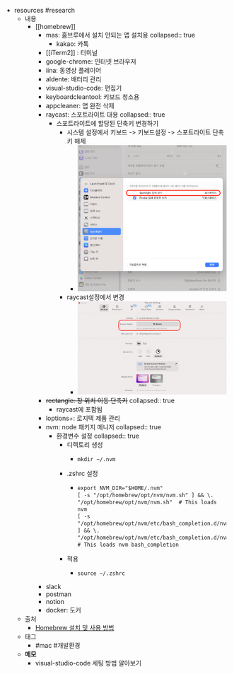 - resources #research
	- 내용
		- [[homebrew]]
			- mas: 홈브루에서 설치 안되는 앱 설치용
			  collapsed:: true
				- kakao: 카톡
			- [[iTerm2]] : 터미널
			- google-chrome: 인터넷 브라우저
			- iina: 동영상 플레이어
			- aldente: 배터리 관리
			- visual-studio-code: 편집기
			- keyboardcleantool: 키보드 청소용
			- appcleaner: 앱 완전 삭제
			- raycast: 스포트라이트 대용
			  collapsed:: true
				- 스포트라이트에 할당된 단축키 변경하기
					- 시스템 설정에서 키보드 -> 키보드설정 -> 스포트라이트 단축키 해제
						- ![image.png](../assets/image_1713943450556_0.png)
					- raycast설정에서 변경
						- ![image.png](../assets/image_1713943530352_0.png)
			- ~~rectangle: 창 위치 이동 단축키~~
			  collapsed:: true
				- raycast에 포함됨
			- loptions+: 로지텍 제품 관리
			- nvm: node 패키지 메니저
			  collapsed:: true
				- 환경변수 설정
				  collapsed:: true
					- 디렉토리 생성
						- ```shell
						  mkdir ~/.nvm
						  ```
					- .zshrc 설정
						- ```shell
						  export NVM_DIR="$HOME/.nvm"
						  [ -s "/opt/homebrew/opt/nvm/nvm.sh" ] && \. "/opt/homebrew/opt/nvm/nvm.sh"  # This loads nvm
						  [ -s "/opt/homebrew/opt/nvm/etc/bash_completion.d/nvm" ] && \. "/opt/homebrew/opt/nvm/etc/bash_completion.d/nvm"  # This loads nvm bash_completion
						  ```
					- 적용
						- ```shell
						  source ~/.zshrc
						  ```
			- slack
			- postman
			- notion
			- docker: 도커
	- 출처
		- [Homebrew 설치 및 사용 방법](https://whalec.io/mac/homebrew-%EC%84%A4%EC%B9%98-%EB%B0%8F-%EC%82%AC%EC%9A%A9-%EB%B0%A9%EB%B2%95/)
	- 태그
		- #mac #개발환경
	- **메모**
		- visual-studio-code 세팅 방법 알아보기